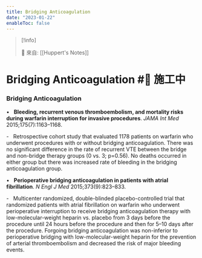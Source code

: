 ```yaml
---
title: Bridging Anticoagulation
date: "2023-01-22"
enableToc: false
---
```


> [!info]
>
> 🌱 來自: [[Huppert's Notes]]

# Bridging Anticoagulation #🚧 施工中

### Bridging Anticoagulation

•   **Bleeding, recurrent venous thromboembolism, and mortality risks during warfarin interruption for invasive procedures**. *JAMA Int Med* 2015;175(7):1163–1168.

-   Retrospective cohort study that evaluated 1178 patients on warfarin who underwent procedures with or without bridging anticoagulation. There was no significant difference in the rate of recurrent VTE between the bridge and non-bridge therapy groups (0 vs. 3; p=0.56). No deaths occurred in either group but there was increased rate of bleeding in the bridging anticoagulation group.

•   **Perioperative bridging anticoagulation in patients with atrial fibrillation**. *N Engl J Med* 2015;373(9):823–833.

-   Multicenter randomized, double-blinded placebo-controlled trial that randomized patients with atrial fibrillation on warfarin who underwent perioperative interruption to receive bridging anticoagulation therapy with low-molecular-weight heparin vs. placebo from 3 days before the procedure until 24 hours before the procedure and then for 5–10 days after the procedure. Forgoing bridging anticoagulation was non-inferior to perioperative bridging with low-molecular-weight heparin for the prevention of arterial thromboembolism and decreased the risk of major bleeding events.

